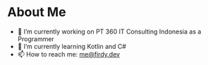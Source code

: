 # About Me

- 🔭 I’m currently working on PT 360 IT Consulting Indonesia as a Programmer
- 🌱 I’m currently learning Kotlin and C#
- 📫 How to reach me: me@firdy.dev
